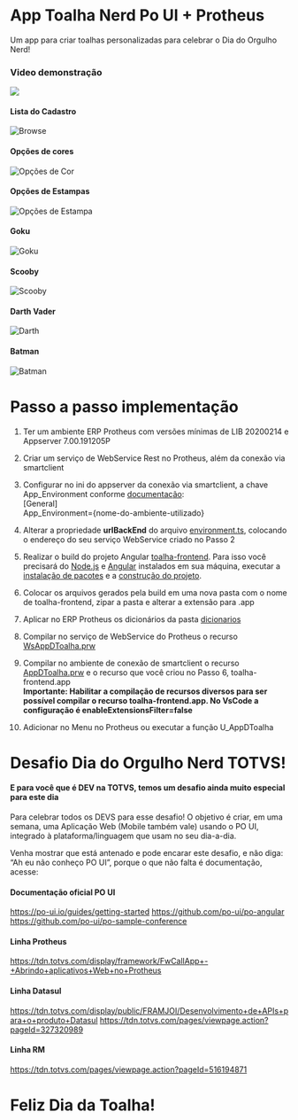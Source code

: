 # App Toalha Nerd Po UI + Protheus

Um app para criar toalhas personalizadas para celebrar o Dia do Orgulho Nerd!

### Video demonstração
[![](https://github.com/JoseCamilo/desafio-toalha-poui-protheus/blob/main/imagens/video.png?raw=true)](https://drive.google.com/file/d/1gaB9IKILI6gmzf_4Bctu3wH7McW7d46n/view?usp=sharing "Video Demonstração")

#### Lista do Cadastro
![Browse](https://github.com/JoseCamilo/desafio-toalha-poui-protheus/blob/main/imagens/browse.png?raw=true "Browse")

#### Opções de cores
![Opções de Cor](https://github.com/JoseCamilo/desafio-toalha-poui-protheus/blob/main/imagens/opcoes_cor.png?raw=true "Opções de Cor")

#### Opções de Estampas
![Opções de Estampa](https://github.com/JoseCamilo/desafio-toalha-poui-protheus/blob/main/imagens/opcoes_estampa.png?raw=true "Opções de Estampa")

#### Goku
![Goku](https://github.com/JoseCamilo/desafio-toalha-poui-protheus/blob/main/imagens/goku.png?raw=true "Goku")

#### Scooby
![Scooby](https://github.com/JoseCamilo/desafio-toalha-poui-protheus/blob/main/imagens/scooby.png?raw=true "Scooby")

#### Darth Vader
![Darth](https://github.com/JoseCamilo/desafio-toalha-poui-protheus/blob/main/imagens/darth.png?raw=true "Darth")

#### Batman
![Batman](https://github.com/JoseCamilo/desafio-toalha-poui-protheus/blob/main/imagens/batman.png?raw=true "Batman")

# Passo a passo implementação

1. Ter um ambiente ERP Protheus com versões mínimas de LIB 20200214 e Appserver 7.00.191205P

2. Criar um serviço de WebService Rest no Protheus, além da conexão via smartclient

3. Configurar no ini do appserver da conexão via smartclient, a chave App_Environment conforme [documentação](https://tdn.totvs.com/display/framework/FwCallApp+-+Abrindo+aplicativos+Web+no+Protheus):<br/>[General]<br/>App_Environment={nome-do-ambiente-utilizado}

4. Alterar a propriedade __urlBackEnd__ do arquivo [environment.ts](https://github.com/JoseCamilo/desafio-toalha-poui-protheus/blob/main/toalha-frontend/src/environments/environment.ts), colocando o endereço do seu serviço WebService criado no Passo 2

5. Realizar o build do projeto Angular [toalha-frontend](https://github.com/JoseCamilo/desafio-toalha-poui-protheus/tree/main/toalha-frontend). Para isso você precisará do [Node.js](https://nodejs.org/) e [Angular](https://angular.io/) instalados em sua máquina, executar a [instalação de pacotes](https://docs.npmjs.com/cli/v7/commands/npm-install) e a [construção do projeto](https://angular.io/cli/build).

6. Colocar os arquivos gerados pela build em uma nova pasta com o nome de toalha-frontend, zipar a pasta e alterar a extensão para .app

7.  Aplicar no ERP Protheus os dicionários da pasta [dicionarios](https://github.com/JoseCamilo/desafio-toalha-poui-protheus/tree/main/dicionarios)

8. Compilar no serviço de WebService do Protheus o recurso [WsAppDToalha.prw](https://github.com/JoseCamilo/desafio-toalha-poui-protheus/blob/main/toalha-backend/WsAppDToalha.prw)

9. Compilar no ambiente de conexão de smartclient o recurso [AppDToalha.prw](https://github.com/JoseCamilo/desafio-toalha-poui-protheus/blob/main/toalha-backend/AppDToalha.prw) e o recurso que você criou no Passo 6, toalha-frontend.app <br/>
__Importante: Habilitar a compilação de recursos diversos para ser possível compilar o recurso toalha-frontend.app. No VsCode a configuração é enableExtensionsFilter=false__

10. Adicionar no Menu no Protheus ou executar a função U_AppDToalha


# Desafio Dia do Orgulho Nerd TOTVS!

#### E para você que é DEV na TOTVS, temos um desafio ainda muito especial para este dia 

Para celebrar  todos os DEVS para esse desafio! O objetivo é criar, em uma semana, uma Aplicação Web (Mobile também vale) usando o PO UI, integrado à plataforma/linguagem que usam no seu dia-a-dia.

Venha mostrar que está antenado e pode encarar este desafio, e não diga: “Ah eu não conheço PO UI”, porque o que não falta é documentação, acesse:

#### Documentação oficial PO UI
https://po-ui.io/guides/getting-started
https://github.com/po-ui/po-angular
https://github.com/po-ui/po-sample-conference

#### Linha Protheus
https://tdn.totvs.com/display/framework/FwCallApp+-+Abrindo+aplicativos+Web+no+Protheus

#### Linha Datasul
https://tdn.totvs.com/display/public/FRAMJOI/Desenvolvimento+de+APIs+para+o+produto+Datasul
https://tdn.totvs.com/pages/viewpage.action?pageId=327320989

#### Linha RM
https://tdn.totvs.com/pages/viewpage.action?pageId=516194871

# Feliz Dia da Toalha! 